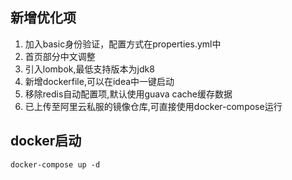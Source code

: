 ## 新增优化项

1. 加入basic身份验证，配置方式在properties.yml中
2. 首页部分中文调整
3. 引入lombok,最低支持版本为jdk8
4. 新增dockerfile,可以在idea中一键启动
5. 移除redis自动配置项,默认使用guava cache缓存数据
6. 已上传至阿里云私服的镜像仓库,可直接使用docker-compose运行

## docker启动

```
docker-compose up -d
```